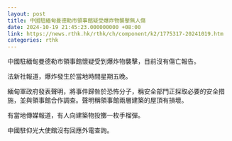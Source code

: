 ```yaml
---
layout: post
title: 中國駐緬甸曼德勒市領事館疑受爆炸物襲擊無人傷
date: 2024-10-19 21:45:23.000000000 +08:00
link: https://news.rthk.hk/rthk/ch/component/k2/1775317-20241019.htm
categories: rthk
---
```


中國駐緬甸曼德勒市領事館懷疑受到爆炸物襲擊，目前沒有傷亡報告。

法新社報道，爆炸發生於當地時間星期五晚。

緬甸軍政府發表聲明，將事件歸咎於恐怖分子，稱安全部門正採取必要的安全措施，並與領事館合作調查。聲明稱領事館兩層建築的屋頂有損壞。

有當地傳媒報道，有人向建築物投擲一枚手榴彈。

中國駐仰光大使館沒有回應外電查詢。
